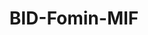 ---
title: BID-Fomin-MIF
image: "/assets/img/resources/entrepreneurship/idb.jpg"
description: The Multilateral Investment Fund (MIF) is an innovation laboratory for the Inter-American Development Bank Group that engages the private sector and inspires it to solve development problems in Latin America and the Caribbean.
categories:
  - Fund/Laboratory
link: https://www.fomin.org/
---